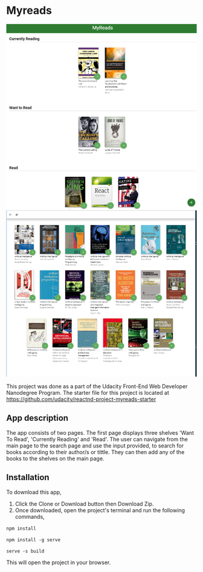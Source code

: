 Myreads
===============================
![](images/mainPage.PNG)
![](images/SearchPage.PNG)

This project was done as a part of the Udacity Front-End Web Developer Nanodegree Program.
The starter file for this project is located at https://github.com/udacity/reactnd-project-myreads-starter

App description
---
The app consists of two pages. The first page displays three shelves 'Want To Read', 'Currently Reading' and 'Read'. The user can navigate from the main page to the search page and use the input provided, to search for books according to their author/s or tittle. They can then add any of the books to the shelves on the main page.


Installation
---
To download this app,
1) Click the Clone or Download button then Download Zip.
2) Once downloaded, open the project's terminal and run the following commands,
```
npm install

```
```
npm install -g serve

```
```
serve -s build

```
This will open the project in your browser.
